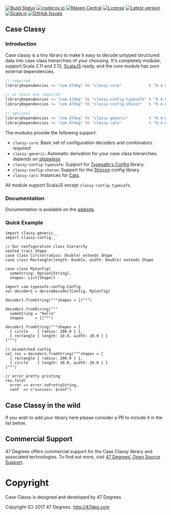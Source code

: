 
[comment]: # (Start Badges)

[![Build Status](https://travis-ci.org/47deg/case-classy.svg?branch=master)](https://travis-ci.org/47deg/case-classy) [![codecov.io](http://codecov.io/github/47deg/case-classy/coverage.svg?branch=master)](http://codecov.io/github/47deg/case-classy?branch=master) [![Maven Central](https://img.shields.io/badge/maven%20central-0.4.0-green.svg)](https://oss.sonatype.org/#nexus-search;gav~com.47deg~classy*) [![License](https://img.shields.io/badge/license-Apache%202-blue.svg)](https://raw.githubusercontent.com/47deg/case-classy/master/LICENSE) [![Latest version](https://img.shields.io/badge/case--classy-0.4.0-green.svg)](https://index.scala-lang.org/47deg/case-classy) [![Scala.js](http://scala-js.org/assets/badges/scalajs-0.6.15.svg)](http://scala-js.org) [![GitHub Issues](https://img.shields.io/github/issues/47deg/case-classy.svg)](https://github.com/47deg/case-classy/issues)

[comment]: # (End Badges)

## Case Classy

### Introduction

Case classy is a tiny library to make it easy to decode untyped
structured data into case class hierarchies of your choosing. It's
completely modular, support Scala 2.11 and
2.12, [ScalaJS](https://www.scala-js.org) ready, and the core module
has _zero_ external dependencies.

[comment]: # (Start Replace)

```scala
// required
libraryDependencies += "com.47deg" %% "classy-core"            % "0.4.0"

// at least one required
libraryDependencies += "com.47deg" %% "classy-config-typesafe" % "0.4.0"
libraryDependencies += "com.47deg" %% "classy-config-shocon"   % "0.4.0"

// optional
libraryDependencies += "com.47deg" %% "classy-generic"         % "0.4.0"
libraryDependencies += "com.47deg" %% "classy-cats"            % "0.4.0"
```

[comment]: # (End Replace)

The modules provide the following support:

 * `classy-core`: Basic set of configuration decoders and combinators. *required*
 * `classy-generic`: Automatic derivation for your case class
   hierarchies. *depends on [shapeless](https://github.com/milessabin/shapeless)*
 * `classy-config-typesafe`: Support for [Typesafe's Config](https://github.com/typesafehub/config) library.
 * `classy-config-shocon`: Support for the [Shocon](https://github.com/unicredit/shocon) config library.
 * `classy-cats`: Instances for [Cats](https://github.com/typelevel/cats).

All module support ScalaJS except `classy-config-typesafe`.

### Documentation

Documentation is available on the [website](https://47deg.github.io/case-classy/).

### Quick Example

```tut:silent
import classy.generic._
import classy.config._

// Our configuration class hierarchy
sealed trait Shape
case class Circle(radius: Double) extends Shape
case class Rectangle(length: Double, width: Double) extends Shape

case class MyConfig(
  someString: Option[String],
  shapes: List[Shape])

import com.typesafe.config.Config
val decoder1 = deriveDecoder[Config, MyConfig]
```

```tut:book
decoder1.fromString("""shapes = []""")

decoder1.fromString("""
  someString = "hello"
  shapes     = []""")

decoder1.fromString("""shapes = [
  { circle    { radius: 200.0 } },
  { rectangle { length: 10.0, width: 20.0 } }
]""")

// mismatched config
val res = decoder1.fromString("""shapes = [
  { rectangle { radius: 200.0 } },
  { circle    { length: 10.0, width: 20.0 } }
]""")

// error pretty printing
res.fold(
  error => error.toPrettyString,
  conf  => s"success: $conf")

```

## Case Classy in the wild

If you wish to add your library here please consider a PR to include it in the list below.

## Commercial Support

47 Degrees offers commercial support for the Case Classy library and associated technologies. To find out more, visit [47 Degrees' Open Source Support](https://www.47deg.com/services/open-source-support/).

[comment]: # (Start Copyright)
# Copyright

Case Classy is designed and developed by 47 Degrees

Copyright (C) 2017 47 Degrees. <http://47deg.com>

[comment]: # (End Copyright)